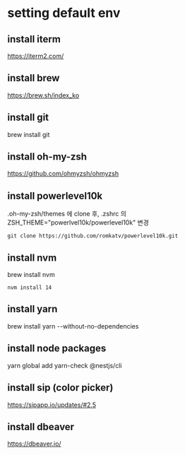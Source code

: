# setting default env

## install iterm
https://iterm2.com/

## install brew
https://brew.sh/index_ko

## install git
brew install git

## install oh-my-zsh
https://github.com/ohmyzsh/ohmyzsh

## install powerlevel10k
.oh-my-zsh/themes 에 clone 후, .zshrc 의 ZSH_THEME="powerlvel10k/powerlevel10k" 변경
```
git clone https://github.com/romkatv/powerlevel10k.git 
```


## install nvm
brew install nvm
```
nvm install 14
```

## install yarn
brew install yarn --without-no-dependencies

## install node packages
yarn global add yarn-check @nestjs/cli

## install sip (color picker)
https://sipapp.io/updates/#2.5

## install dbeaver
https://dbeaver.io/

